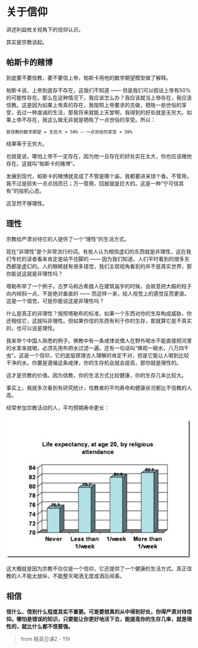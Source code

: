 # 关于信仰

讲述利益攸关视角下的信仰认识。

其实是宗教谈起。

## 帕斯卡的赌博

到底要不要信教，要不要信上帝，帕斯卡用他的数学期望模型做了解释。

帕斯卡说，上帝到底存不存在，这我们不知道 —— 但是我们可以假设上帝有50%的可能性存在。那么在这种情况下，我应该怎么办？我应该就当上帝存在，我应该信教。这是因为如果上帝真的存在，我按照上帝要求的去做，牺牲一些世俗的享受，去过一种虔诚的生活，那我将来就能上天堂啊，我得到的好处就是无穷大。如果上帝不存在，我这么做无非就是牺牲了一点世俗的享受。所以：

```
我信教的数学期望 = 无穷大 × 50% — 一点世俗的享受 × 50%
```

结果等于无穷大。

也就是说，哪怕上帝不一定存在，因为他一旦存在的好处实在太大，你也应该赌他存在。这就叫“帕斯卡的赌博”。

发展到现代，帕斯卡的赌博就变成了不管是哪个庙，我都要进来烧个香。不管用，我不过是损失一点点钱而已；万一管用，回报就是巨大的。这是一种“宁可信其有”的投机心态。

这显然不够理性。

## 理性

宗教给严肃对待它的人提供了一个“理性”的生活方式。

现在“非理性”是个非常流行的词。有些人认为相信虚幻的东西就是非理性，这在我们专栏的读者看来肯定是站不住脚的 —— 因为我们知道，人们平时看到的很多东西都是虚幻的。人的眼睛就有很多错觉，我们主观视角看到的并不是真实世界，那你能说这就是非理性吗？

塔勒布举了一个例子。古罗马和古希腊人在建筑庙宇的时候，会故意把大殿的柱子向内倾斜一点，不是绝对垂直的 —— 而这样一来，给人视觉上的感觉反而更直。这是一个错觉，可是你能说这是非理性吗？

什么是真正的非理性？按照塔勒布的标准，如果一个东西对你的生存构成威胁，你还相信它，这就叫非理性。但如果你信的东西有利于你的生存，那就算它是不真实的，也可以说是理性。

我来举个中国人熟悉的例子。佛教中有一条戒律说僧人在野外喝水不能直接把河里的水拿来就喝，必须先用布把水过滤一遍。还有一句话叫“佛观一碗水，八万四千虫”。这是一个信仰，它的底层原理古人理解的肯定不对，但是它能让人喝到比较干净的水。你要是遵循这条戒律，你的生存机会就会提高，那你就是理性的。

这才是宗教的价值。因为信教，你的生活方式比较健康，你的生存几率比较大。

事实上，我就多次看到有研究统计，信教者的平均寿命和健康状况都比不信教的人高。

经常参加宗教活动的人，平均预期寿命更长：

![](./images/lifetime.jpg)

这大概就是因为宗教不仅仅是一个信仰，它还提供了一个健康的生活方式。真正信教的人不能太放纵，不能整天喝酒无度或酒后闹事。

## 相信

**信什么、信到什么程度其实不重要。可是要想真的从中得到好处，你得严肃对待信仰。哪怕是错误的知识，只要能让你更好地活下去，能提高你的生存几率，就是理性的，就比什么都不信要强。**

> from 精英日课2 - 119
